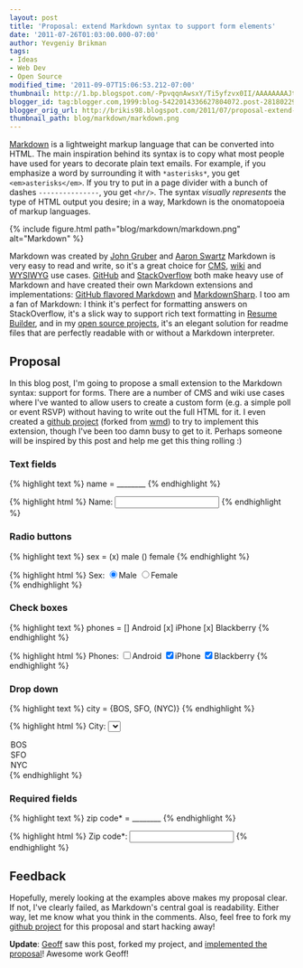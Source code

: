 ```yaml
---
layout: post
title: 'Proposal: extend Markdown syntax to support form elements'
date: '2011-07-26T01:03:00.000-07:00'
author: Yevgeniy Brikman
tags:
- Ideas
- Web Dev
- Open Source
modified_time: '2011-09-07T15:06:53.212-07:00'
thumbnail: http://1.bp.blogspot.com/-PpvqqnAwsxY/Ti5yfzvx0II/AAAAAAAAJtg/6Q7gYkBV8aY/s72-c/markdown.png
blogger_id: tag:blogger.com,1999:blog-5422014336627804072.post-2818022916028139401
blogger_orig_url: http://brikis98.blogspot.com/2011/07/proposal-extend-markdown-syntax-to.html
thumbnail_path: blog/markdown/markdown.png
---
```


[Markdown](http://daringfireball.net/projects/markdown/) is a lightweight 
markup language that can be converted into HTML. The main inspiration behind 
its syntax is to copy what most people have used for years to decorate plain 
text emails. For example, if you emphasize a word by surrounding it with 
`*asterisks*`, you get `<em>asterisks</em>`. If you try to put in a 
page divider with a bunch of dashes `---------------`, you get `<hr/>`. 
The syntax *visually represents* the type of HTML output you desire; in a way, 
Markdown is the onomatopoeia of markup languages. 

{% include figure.html path="blog/markdown/markdown.png" alt="Markdown" %}

Markdown was created by [John 
Gruber](http://daringfireball.net/) and [Aaron 
Swartz](http://www.aaronsw.com/) 
Markdown is very easy to read and write, so it's a great choice for 
[CMS](http://en.wikipedia.org/wiki/Content_management_system), 
[wiki](http://en.wikipedia.org/wiki/Wiki) and 
[WYSIWYG](http://en.wikipedia.org/wiki/WYSIWYG) use cases. 
[GitHub](http://www.github.com/) and 
[StackOverflow](http://www.stackoverflow.com/) both make heavy use of Markdown 
and have created their own Markdown extensions and implementations: [GitHub 
flavored Markdown](http://github.github.com/github-flavored-markdown/) and 
[MarkdownSharp](http://code.google.com/p/markdownsharp/). I too am a fan of 
Markdown: I think it's perfect for formatting answers on StackOverflow, it's a 
slick way to support rich text formatting in [Resume 
Builder](http://resume.linkedinlabs.com/), and in my [open source 
projects](https://github.com/brikis98), it's an elegant solution for readme 
files that are perfectly readable with or without a Markdown interpreter. 

## Proposal

In this blog post, I'm going to propose a small extension to the Markdown 
syntax: support for forms. There are a number of CMS and wiki use cases where 
I've wanted to allow users to create a custom form (e.g. a simple poll or 
event RSVP) without having to write out the full HTML for it. I even created a 
[github project](https://github.com/brikis98/wmd) (forked from 
[wmd](https://github.com/ChiperSoft/wmd)) to try to implement this extension, 
though I've been too damn busy to get to it. Perhaps someone will be inspired 
by this post and help me get this thing rolling :) 

### Text fields 

{% highlight text %}
name = ________
{% endhighlight %}

{% highlight html %}
<label for="name">Name:</label> 
<input type="text" id="name" name="name"/>
{% endhighlight %}

### Radio buttons 

{% highlight text %}
sex = (x) male () female
{% endhighlight %}

{% highlight html %}
<label>Sex:</label> 
<input type="radio" name="sex" id="male" value="male" checked="checked"/><label for="male">Male</label>
<input type="radio" name="sex" id="female" value="female"/><label for="female">Female</label>  
{% endhighlight %}

### Check boxes 

{% highlight text %}
phones = [] Android [x] iPhone [x] Blackberry
{% endhighlight %}

{% highlight html %}
<label>Phones:</label> 
<input type="checkbox" name="phones" id="Android" value="Android"/><label for="Android">Android</label>
<input type="checkbox" name="phones" id="iPhone" value="iPhone" checked="checked"/><label for="iPhone">iPhone</label>
<input type="checkbox" name="phones" id="Blackberry" value="Blackberry" checked="checked"/><label for="Blackberry">Blackberry</label>
{% endhighlight %}

### Drop down 

{% highlight text %}
city = {BOS, SFO, (NYC)}
{% endhighlight %}

{% highlight html %}
<label for="city">City:</label>
<select id="city" name="city">
  <option value="BOS">BOS</option>
  <option value="SFO">SFO</option>
  <option value="NYC" selected="selected">NYC</option>
</select>
{% endhighlight %}

### Required fields 

{% highlight text %}
zip code* = ________
{% endhighlight %}

{% highlight html %}
<label for="zip-code" class="required-label">Zip code*:</label>
<input type="text" name="zip-code" id="zip-code" class="required-input"/>
{% endhighlight %}

## Feedback

Hopefully, merely looking at the examples above makes my proposal clear. If 
not, I've clearly failed, as Markdown's central goal is readability. Either 
way, let me know what you think in the comments. Also, feel free to fork my 
[github project](https://github.com/brikis98/wmd) for this proposal and start 
hacking away! 

**Update**: [Geoff](https://github.com/maleldil) saw this post, forked my 
project, and [implemented the proposal](https://github.com/maleldil/wmd)! 
Awesome work Geoff! 
